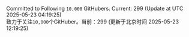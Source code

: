 Committed to Following `10,000` GitHubers. Current: <!-- FOLLOWING_COUNT -->299<!-- FOLLOWING_COUNT --> (Update at UTC <!-- LAST_UPDATED -->2025-05-23 04:19:25<!-- LAST_UPDATED -->)<br>
致力于关注`10,000`个GitHuber。当前：<!-- FOLLOWING_COUNT -->299<!-- FOLLOWING_COUNT --> (更新于北京时间 <!-- LAST_UPDATED_CST -->2025-05-23 12:19:25<!-- LAST_UPDATED_CST -->)

